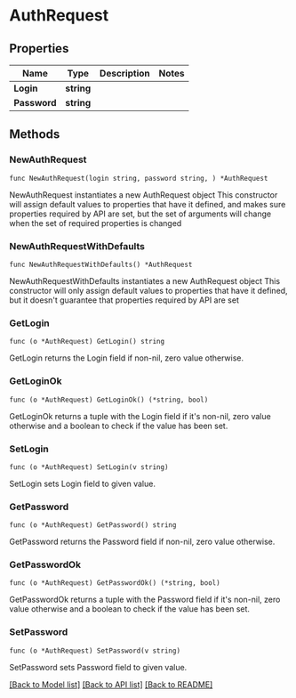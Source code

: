 # AuthRequest

## Properties

Name | Type | Description | Notes
------------ | ------------- | ------------- | -------------
**Login** | **string** |  | 
**Password** | **string** |  | 

## Methods

### NewAuthRequest

`func NewAuthRequest(login string, password string, ) *AuthRequest`

NewAuthRequest instantiates a new AuthRequest object
This constructor will assign default values to properties that have it defined,
and makes sure properties required by API are set, but the set of arguments
will change when the set of required properties is changed

### NewAuthRequestWithDefaults

`func NewAuthRequestWithDefaults() *AuthRequest`

NewAuthRequestWithDefaults instantiates a new AuthRequest object
This constructor will only assign default values to properties that have it defined,
but it doesn't guarantee that properties required by API are set

### GetLogin

`func (o *AuthRequest) GetLogin() string`

GetLogin returns the Login field if non-nil, zero value otherwise.

### GetLoginOk

`func (o *AuthRequest) GetLoginOk() (*string, bool)`

GetLoginOk returns a tuple with the Login field if it's non-nil, zero value otherwise
and a boolean to check if the value has been set.

### SetLogin

`func (o *AuthRequest) SetLogin(v string)`

SetLogin sets Login field to given value.


### GetPassword

`func (o *AuthRequest) GetPassword() string`

GetPassword returns the Password field if non-nil, zero value otherwise.

### GetPasswordOk

`func (o *AuthRequest) GetPasswordOk() (*string, bool)`

GetPasswordOk returns a tuple with the Password field if it's non-nil, zero value otherwise
and a boolean to check if the value has been set.

### SetPassword

`func (o *AuthRequest) SetPassword(v string)`

SetPassword sets Password field to given value.



[[Back to Model list]](../README.md#documentation-for-models) [[Back to API list]](../README.md#documentation-for-api-endpoints) [[Back to README]](../README.md)


